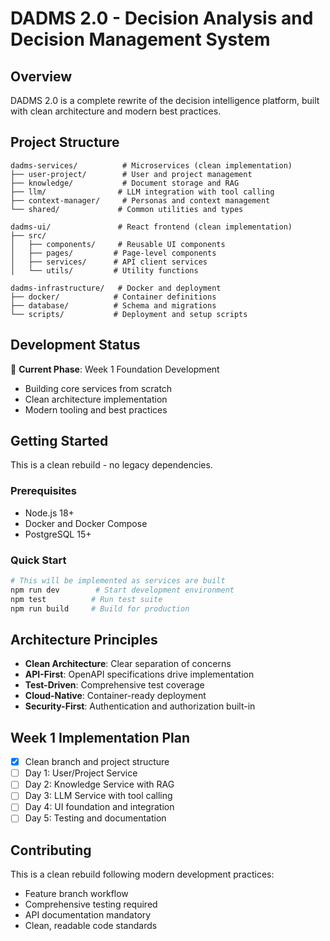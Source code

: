 # DADMS 2.0 - Decision Analysis and Decision Management System

## Overview
DADMS 2.0 is a complete rewrite of the decision intelligence platform, built with clean architecture and modern best practices.

## Project Structure
```
dadms-services/          # Microservices (clean implementation)
├── user-project/        # User and project management
├── knowledge/           # Document storage and RAG
├── llm/                # LLM integration with tool calling
├── context-manager/     # Personas and context management
└── shared/             # Common utilities and types

dadms-ui/               # React frontend (clean implementation)
├── src/
│   ├── components/     # Reusable UI components
│   ├── pages/         # Page-level components
│   ├── services/      # API client services
│   └── utils/         # Utility functions

dadms-infrastructure/   # Docker and deployment
├── docker/            # Container definitions
├── database/          # Schema and migrations
└── scripts/           # Deployment and setup scripts
```

## Development Status
🚀 **Current Phase**: Week 1 Foundation Development
- Building core services from scratch
- Clean architecture implementation
- Modern tooling and best practices

## Getting Started
This is a clean rebuild - no legacy dependencies.

### Prerequisites
- Node.js 18+
- Docker and Docker Compose
- PostgreSQL 15+

### Quick Start
```bash
# This will be implemented as services are built
npm run dev        # Start development environment
npm test          # Run test suite
npm run build     # Build for production
```

## Architecture Principles
- **Clean Architecture**: Clear separation of concerns
- **API-First**: OpenAPI specifications drive implementation
- **Test-Driven**: Comprehensive test coverage
- **Cloud-Native**: Container-ready deployment
- **Security-First**: Authentication and authorization built-in

## Week 1 Implementation Plan
- [x] Clean branch and project structure
- [ ] Day 1: User/Project Service
- [ ] Day 2: Knowledge Service with RAG
- [ ] Day 3: LLM Service with tool calling
- [ ] Day 4: UI foundation and integration
- [ ] Day 5: Testing and documentation

## Contributing
This is a clean rebuild following modern development practices:
- Feature branch workflow
- Comprehensive testing required
- API documentation mandatory
- Clean, readable code standards
